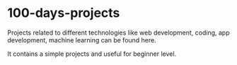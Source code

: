 # 100-days-projects

Projects related to different technologies like web development, coding, app development, machine learning can be found here. 

It contains a simple projects and useful for beginner level.
